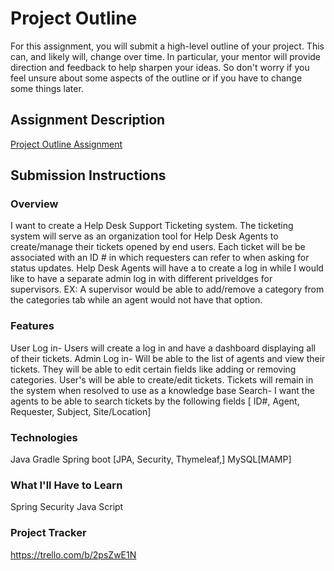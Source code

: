 # Project Outline
For this assignment, you will submit a high-level outline of your project. This can, and likely will, change over time. In particular, your mentor will provide direction and feedback to help sharpen your ideas. So don't worry if you feel unsure about some aspects of the outline or if you have to change some things later.

## Assignment Description
[Project Outline Assignment](https://education.launchcode.org/liftoff/modules/assignments/project-outline)

## Submission Instructions

### Overview
  I want to create a Help Desk Support Ticketing system. The ticketing system will serve as an organization tool for
Help Desk Agents to create/manage their tickets opened by end users. Each ticket will be be associated with an ID # in
which requesters can refer to when asking for status updates. Help Desk Agents will have a to create a log in while I would
like to have a separate admin log in with different priveldges for supervisors. EX: A supervisor would be able to add/remove
a category from the categories tab while an agent would not have that option.
### Features
User Log in- Users will create a log in and have a dashboard displaying all of their tickets.
Admin Log in- Will be able to the list of agents and view their tickets. They will be able to edit certain fields like adding or removing categories.
User's will be able to create/edit tickets. Tickets will remain in the system when resolved to use as a knowledge base
Search- I want the agents to be able to search tickets by the following fields [ ID#, Agent, Requester, Subject, Site/Location]
### Technologies
Java
Gradle
Spring boot [JPA, Security, Thymeleaf,]
MySQL[MAMP]
### What I'll Have to Learn
Spring Security
Java Script

### Project Tracker
https://trello.com/b/2psZwE1N
